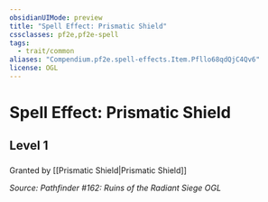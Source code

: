 ```yaml
---
obsidianUIMode: preview
title: "Spell Effect: Prismatic Shield"
cssclasses: pf2e,pf2e-spell
tags:
  - trait/common
aliases: "Compendium.pf2e.spell-effects.Item.Pfllo68qdQjC4Qv6"
license: OGL
---
```

# Spell Effect: Prismatic Shield
## Level 1
### 






Granted by [[Prismatic Shield|Prismatic Shield]]

*Source: Pathfinder #162: Ruins of the Radiant Siege*
*OGL*